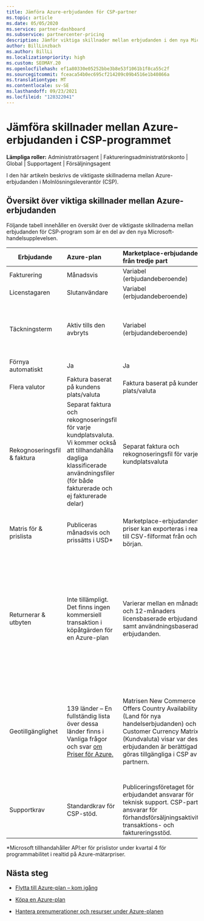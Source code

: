 ```yaml
---
title: Jämföra Azure-erbjudanden för CSP-partner
ms.topic: article
ms.date: 05/05/2020
ms.service: partner-dashboard
ms.subservice: partnercenter-pricing
description: Jämför viktiga skillnader mellan erbjudanden i den nya Microsoft-handelsupplevelsen för partner i programmet Molnlösningsleverantör (CSP).
author: BillLinzbach
ms.author: BillLi
ms.localizationpriority: high
ms.custom: SEOMAY.20
ms.openlocfilehash: ef1a80330e05252bbe3b8e53f1061b1f8ca55c2f
ms.sourcegitcommit: fceaca54b0ec695cf214209c09b4516e1b40866a
ms.translationtype: MT
ms.contentlocale: sv-SE
ms.lasthandoff: 09/23/2021
ms.locfileid: "128322041"
---
```

# <a name="compare-differences-between-azure-offers-in-the-csp-program"></a>Jämföra skillnader mellan Azure-erbjudanden i CSP-programmet

**Lämpliga roller:** Administratörsagent | Faktureringsadministratörskonto | Global | Supportagent | Försäljningsagent

I den här artikeln beskrivs de viktigaste skillnaderna mellan Azure-erbjudanden i Molnlösningsleverantör (CSP).

## <a name="overview-of-key-differences-between-azure-offers"></a>Översikt över viktiga skillnader mellan Azure-erbjudanden

Följande tabell innehåller en översikt över de viktigaste skillnaderna mellan erbjudanden för CSP-program som är en del av den nya Microsoft-handelsupplevelsen.

|**Erbjudande**| **Azure-plan**|**Marketplace-erbjudanden från tredje part**|**Azure-reservationer**|**Serverprenumerationer sålda via CSP**|**Licensbaserade erbjudanden**|
|-------------------|:------|:-----|:---------|:--------------|:---------|
|Fakturering|Månadsvis|Variabel (erbjudandeberoende)|Slutanvändare|I förtid för hela eller treårsterminen|Varje månad eller varje år|
|Licenstagaren|Slutanvändare|Variabel (erbjudandeberoende)|Slutanvändare| Slutanvändare|Slutanvändare|
|Täckningsterm|Aktiv tills den avbryts|Variabel (erbjudandeberoende)|Se erbjudandebeskrivning|Alla Azure-reservationer har sin egen unika täckningsperiod. Alla serverprenumerationer har sin egen unika täckningsperiod.|   Ytterligare licenser fästs in i den befintliga täckningsperioden|
|Förnya automatiskt|Ja|Ja|Inga| Inga|Ja|
|Flera valutor|Faktura baserat på kundens plats/valuta|Faktura baserat på kundens plats/valuta|Faktura baserat på kundens plats/valuta|Faktura baserat på kundens plats/valuta|Baserat på valuta för partnerplats| 
|Rekognoseringsfil & faktura|Separat faktura och rekognoseringsfil för varje kundplatsvaluta.  Vi kommer också att tillhandahålla dagliga klassificerade användningsfiler (för både fakturerade och ej fakturerade delar) |Separat faktura och rekognoseringsfil för varje kundplatsvaluta|Separat faktura och rekognoseringsfil för varje kundplatsvaluta|Separat faktura och rekognoseringsfil för varje kundplatsvaluta|Alla beställningar på en faktura och rekognoseringsfil|
|Matris för & prislista|Publiceras månadsvis och prissätts i USD*|Marketplace-erbjudanden och priser kan exporteras i realtid till CSV-filformat från och med början.|Separat fil med all pris- och erbjudandeinformation inkluderad. Det finns ingen separat erbjudandematrisfil||Separat fil med all pris- och erbjudandeinformation inkluderad. Det finns ingen separat erbjudandematris.| 
|Returnerar & utbyten|Inte tillämpligt. Det finns ingen kommersiell transaktion i köpåtgärden för en Azure-plan|Varierar mellan en månads- och 12-månaders licensbaserade erbjudanden samt användningsbaserade erbjudanden.|Returnerar mindre än 5 dagar efter orderdatumet får en kredit på 100 %. Returnerar mer än 5 dagar efter orderdatumet får en prokrediterad kredit och en avgift på 12 % för tidig uppsägning av den prokrediterade krediten. Tak på 50 000 USD (eller motsvarande lokal valuta) per kund och år|Returnerar mindre än 60 dagar från orderdatumet får en 100 % kreditlicensnycklar inaktiveras. Partiella returer godkänns inte.|   Indragningar/annulleringar som är mindre än 30 dagar får en kredit på 100 %. Indragningar/annulleringar som är längre än 30 dagar får en kredit enligt krediten.|
|Geotillgänglighet|139 länder – En fullständig lista över dessa länder finns i Vanliga frågor och svar [om Priser för Azure.](https://azure.microsoft.com/pricing/faq/)|Matrisen New Commerce Offers Country Availability (Land för nya handelserbjudanden) och Customer Currency Matrix (Kundvaluta) visar var dessa erbjudanden är berättigade att göras tillgängliga i CSP av partnern.|Fullständig information finns i New Commerce Offers Country Availability and Customer Currency Matrix (Ny handelslösning med landtillgänglighet och matris för kundvaluta). Samma schema för utrullning gäller för alla nya handelserbjudanden.|Fullständig information finns i New Commerce Offers Country Availability and Customer Currency Matrix (Ny handelslösning med landtillgänglighet och matris för kundvaluta).  Samma schema för utrullning gäller för alla nya handelserbjudanden.|247 länder|
|Supportkrav|Standardkrav för CSP-stöd.|Publiceringsföretaget för erbjudandet ansvarar för teknisk support.  CSP-partnern ansvarar för förhandsförsäljningsaktiviteter, transaktions- och faktureringsstöd.|Standardkrav för CSP-stöd.|Standardkrav för CSP-stöd.|Standardkrav för CSP-stöd.|

*Microsoft tillhandahåller API:er för prislistor under kvartal 4 för programmabilitet i realtid på Azure-mätarpriser.

## <a name="next-steps"></a>Nästa steg

- [Flytta till Azure-plan – kom igång](azure-plan-get-started.md)

- [Köpa en Azure-plan](purchase-azure-plan.md)

- [Hantera prenumerationer och resurser under Azure-planen](azure-plan-manage.md)